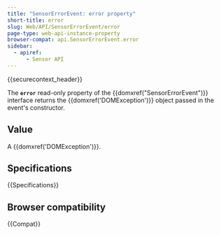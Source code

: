 ```yaml
---
title: "SensorErrorEvent: error property"
short-title: error
slug: Web/API/SensorErrorEvent/error
page-type: web-api-instance-property
browser-compat: api.SensorErrorEvent.error
sidebar:
  - apiref:
      - Sensor API
---
```


{{securecontext_header}}

The **`error`** read-only property of
the {{domxref("SensorErrorEvent")}} interface returns the {{domxref('DOMException')}}
object passed in the event's constructor.

## Value

A {{domxref('DOMException')}}.

## Specifications

{{Specifications}}

## Browser compatibility

{{Compat}}
